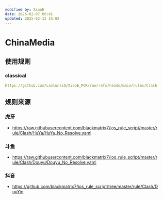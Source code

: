```yaml
---
modified by: XiaoE
date: 2025-02-07 00:41
updated: 2025-02-12 16:08
---
```

# ChinaMedia

## 使用规则

### classical
```yaml
https://github.com/LaolunsiG/XiaoE_PCR/raw/refs/heads/main/rules/Clash.Meta/ChinaMedia/ChinaMedia-Classical.yaml
```

## 规则来源

### 虎牙
- https://raw.githubusercontent.com/blackmatrix7/ios_rule_script/master/rule/Clash/HuYa/HuYa_No_Resolve.yaml

### 斗鱼
- https://raw.githubusercontent.com/blackmatrix7/ios_rule_script/master/rule/Clash/Douyu/Douyu_No_Resolve.yaml

### 抖音
- https://github.com/blackmatrix7/ios_rule_script/tree/master/rule/Clash/DouYin
